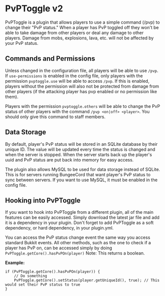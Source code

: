 # PvPToggle v2

PvPToggle is a plugin that allows players to use a simple command (/pvp) to change their "PvP status." When a player has PvP toggled off they won't be able to take damage
from other players or deal any damage to other players. Damage from mobs, explosions, lava, etc. will not be affected by your PvP status. 

## Commands and Permissions
Unless changed in the configuration file, all players will be able to use `/pvp`. If `use-permissions` is enabled in the config file, only players with the permission
`pvptoggle.use` will be able to access `/pvp`. If this is enabled, players without the permission will also not be protected from damage from other players (if the attacking
player has pvp enabled or no permission like them).

Players with the permission `pvptoggle.others` will be able to change the PvP status of other players with the command `/pvp <on|off> <player>`. You should only give this command
to staff members.

## Data Storage
By default, player's PvP status will be stored in an SQLite database by their unique ID. The value will be updated every time the status is changed and when the server is stopped.
When the server starts back up the player's uuid and PvP status are put back into memory for easy access.

The plugin also allows MySQL to be used for data storage instead of SQLite. This is for servers running BungeeCord that want player's PvP status to sync between servers.
If you want to use MySQL, it must be enabled in the config file.

## Hooking into PvPToggle
If you want to hook into PvPToggle from a different plugin, all of the main features can be easily accessed. Simply download the latest jar file and add it is a dependency 
in your plugin. Don't forget to add PvPToggle as a soft dependency, or hard dependency, in your plugin.yml. 

You can access the PvP status change event the same way you access standard Bukkit events. All other methods, such as the one to check if a player has PvP on, can be accessed 
simply by doing `PvPToggle.getCore().hasPvPOn(player)` Note: This returns a boolean. 

**Example:**
```
if (PvPToggle.getCore().hasPvPOn(player)) {
    // Do something
    PvPToggle.getCore().setStatus(player.getUniqueId(), true); // This would set their PvP status to true
}
```
